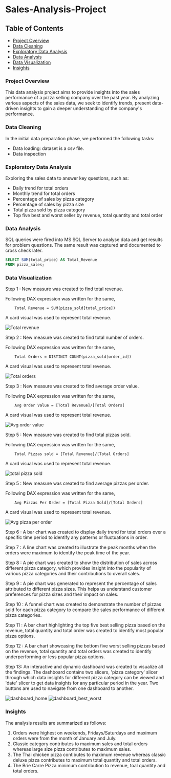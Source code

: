 # Sales-Analysis-Project

## Table of Contents

- [Project Overview](#project-overview)
- [Data Cleaning](#data-cleaning)
- [Exploratory Data Analysis](#exploratory-data-analysis)
- [Data Analysis](#data-analysis)
- [Data Visualization](#data-visualization)
- [Insights](#insigts)
  
### Project Overview

This data analysis project aims to provide insights into the sales performance of a pizza selling company over the past year. By analyzing various aspects of the sales data, we seek to identify trends, present data-driven insights to gain a deeper understanding of the company's performance.

### Data Cleaning

In the initial data preparation phase, we performed the following tasks:
- Data loading: dataset is a csv file.
- Data inspection

### Exploratory Data Analysis

Exploring the sales data to answer key questions, such as:

- Daily trend for total orders
- Monthly trend for total orders
- Percentage of sales by pizza category
- Percentage of sales by pizza size
- Total pizza sold by pizza category
- Top five best and worst seller by revenue, total quantity and total order

### Data Analysis

SQL queries were fired into MS SQL Server to analyse data and get results for problem questions. The same result was captured and documented to cross check later.

```sql
SELECT SUM(total_price) AS Total_Revenue
FROM pizza_sales;
```
### Data Visualization

Step 1 : New measure was created to find total revenue.

Following DAX expression was written for the same,
        
        Total Revenue = SUM(pizza_sold[total_price])
        
A card visual was used to represent total revenue.

![Total revenue](https://github.com/renu9621/Sales-Analysis-Project/assets/155563588/764efa3a-da44-4f0a-8da3-fcc0067f3cf6)

Step 2 : New measure was created to find total number of orders.

Following DAX expression was written for the same,
        
        Total Orders = DISTINCT COUNT(pizza_sold[order_id])
        
A card visual was used to represent total revenue.

![Total orders](https://github.com/renu9621/Sales-Analysis-Project/assets/155563588/119f0ace-f42e-4485-bd18-d2cb0673130c)

Step 3 : New measure was created to find average order value.

Following DAX expression was written for the same,
        
        Avg Order Value = [Total Revenue]/[Total Orders]
        
A card visual was used to represent total revenue.

![Avg order value](https://github.com/renu9621/Sales-Analysis-Project/assets/155563588/4affda2b-9d7f-4d8b-b706-1a409b941e15)

Step 5 : New measure was created to find total pizzas sold.

Following DAX expression was written for the same,
        
        Total Pizzas sold = [Total Revenue]/[Total Orders]
        
A card visual was used to represent total revenue.

![total pizza sold](https://github.com/renu9621/Sales-Analysis-Project/assets/155563588/deb515f1-55ac-47ba-bfed-26b263e265c9)

Step 5 : New measure was created to find average pizzas per order.

Following DAX expression was written for the same,
        
        Avg Pizzas Per Order = [Total Pizza Sold]/[Total Orders]
        
A card visual was used to represent total revenue.

![Avg pizza per order](https://github.com/renu9621/Sales-Analysis-Project/assets/155563588/63c4083f-4067-4210-a9cb-789cd89faf7b)

Step 6 : A bar chart was created to display daily trend for total orders over a specific time period to identify any patterns or fluctuations in order.

Step 7 : A line chart was created to illustrate the peak months when the orders were maximum to identify the peak time of the year.

Step 8 : A pie chart was created to show the distribution of sales across different pizza category, which provides insight into the popularity of various pizza categories and their contributions to overall sales.

Step 9 : A pie chart was generated to represent the percentage of sales attributed to different pizza sizes. This helps us understand customer preferences for pizza sizes and their impact on sales.

Step 10 : A funnel chart was created to demonstrate the number of pizzas sold for each pizza category to compare the sales performance of different pizza categories.

Step 11 : A bar chart highlighting the top five best selling pizza based on the revenue, total quantity and total order was created to identify most popular pizza options.

Step 12 : A bar chart showcasing the bottom five worst selling pizzas based on the revenue, total quantity and total orders was created to identify underperforming or less popular pizza options.

Step 13: An interactive and dynamic dashboard was created to visualize all the findings. The dashboard contains two slicers, 'pizza category' slicer through which data insights for different pizza category can be viewed and 'date' slicer to get data insights for any particular period in the year. Two buttons are used to navigate from one dashboard to another.

![dashboard_home](https://github.com/renu9621/Sales-Analysis-Project/assets/155563588/c103b47b-a6d0-482c-83a5-de82fc4e5ac3)
![dashboard_best_worst](https://github.com/renu9621/Sales-Analysis-Project/assets/155563588/e9b31b4a-6994-4732-ab8c-7ff3f5a1b993)

### Insights

The analysis results are summarized as follows:

1. Orders were highest on weekends, Fridays/Saturdays and maximum orders were from the month of January and July.
2. Classic category contributes to maximum sales and total orders whereas large size pizza contributes to maximum sales.
3. The Thai chicken pizza contibutes to maximum revenue whereas classic deluxe pizza contributes to maximum total quantity and total orders.
4. The Brie Carre Pizza minimum contribution to revenue, toal quantity and total orders.
